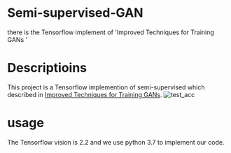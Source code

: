 
# Semi-supervised-GAN
there is the Tensorflow implement of 'Improved Techniques for Training GANs '
# Descriptioins
This project is a Tensorflow implemention of semi-supervised which described in [Improved Techniques for Training GANs](https://arxiv.org/abs/1606.03498). 
![test_acc](https://github.com/LDOUBLEV/semi-supervised-GAN/blob/master/plot/test_acc.jpg)
# usage 
The Tensorflow vision is 2.2 and we use python 3.7 to implement our code.
